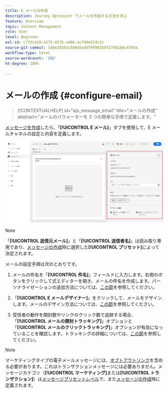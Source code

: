 ```yaml
---
title: E メールの作成
description: Journey Optimizer でメールを作成する方法を学ぶ
feature: Overview
topic: Content Management
role: User
level: Beginner
exl-id: c77dc420-a375-4376-ad86-ac740e214c3c
source-git-commit: 1d0e28583c500d5eddf9f88250f279d188c4784a
workflow-type: tm+mt
source-wordcount: '202'
ht-degree: 100%

---
```


# メールの作成 {#configure-email}

>[!CONTEXTUALHELP]
>id="ajo_message_email"
>title="メールの作成"
>abstract="メールのパラメーターを 3 つの簡単な手順で定義します。"

[メッセージを作成](get-started-content.md)したら、「**[!UICONTROL E メール]**」タブを使用して、E メールチャネルの設定と内容を定義します。

![](assets/emails-configuration.png)

>[!NOTE]
>
>「**[!UICONTROL 送信元メール]**」と「**[!UICONTROL 送信者名]**」は読み取り専用であり、[メッセージの作成](get-started-content.md)時に選択した&#x200B;**[!UICONTROL プリセット]**&#x200B;によって決定されます。

メールの設定手順は次のとおりです。

1. メールの件名を「**[!UICONTROL 件名]**」フィールドに入力します。右側のボタンをクリックして式エディターを開き、メールの件名を作成します。パーソナライゼーションの追加方法については、[この節](../personalization/personalize.md)を参照してください。

1. 「**[!UICONTROL E メールデザイナー]**」をクリックして、メールをデザインします。メールのデザイン方法については、[この節](../design/design-emails.md)を参照してください。

1. 受信者の動作を開封数やリンクのクリック数で追跡する場合、「**[!UICONTROL メールの開封トラッキング]**」オプションと「**[!UICONTROL メールのクリックトラッキング]**」オプションが有効になっていることを確認します。トラッキングの詳細については、[この節](../design/message-tracking.md)を参照してください。

>[!NOTE]
>
>マーケティングタイプの電子メールメッセージには、[オプトアウトリンク](consent.md#opt-out-management)を含める必要があります。これはトランザクションメッセージには必要ありません。メッセージカテゴリ（**[!UICONTROL マーケティング]**&#x200B;または&#x200B;**[!UICONTROL トランザクション]**）は[メッセージプリセットレベル](../configuration/message-presets.md#email-type)で、また[メッセージの作成](get-started-content.md#create-new-message)時に定義されます。
